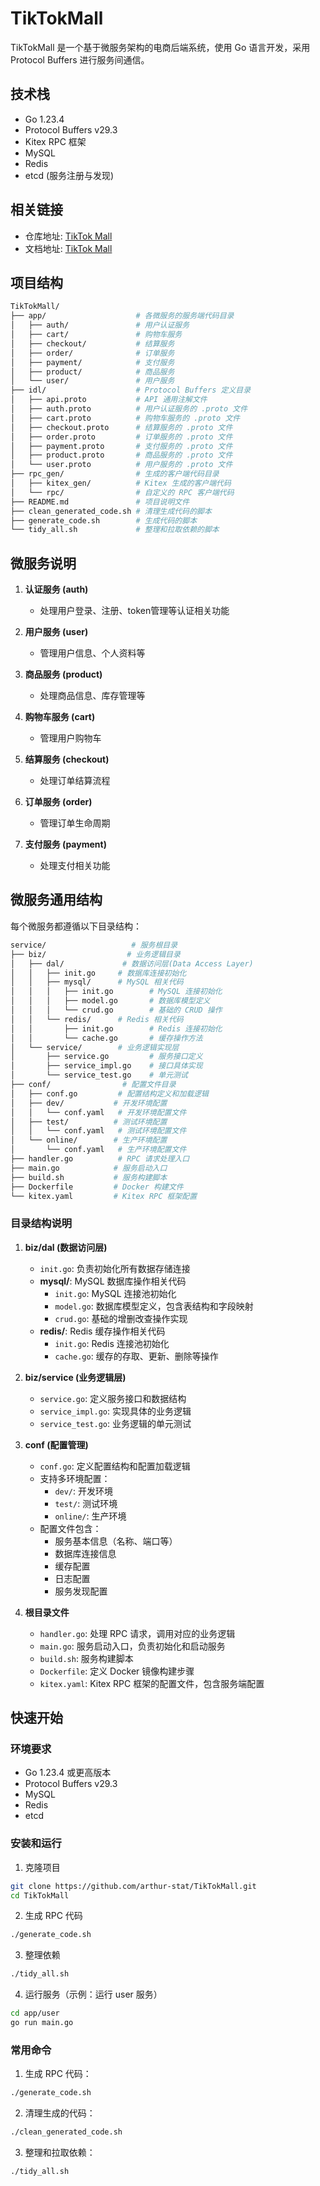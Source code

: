 # TikTokMall

TikTokMall 是一个基于微服务架构的电商后端系统，使用 Go 语言开发，采用 Protocol Buffers 进行服务间通信。

## 技术栈

- Go 1.23.4
- Protocol Buffers v29.3
- Kitex RPC 框架
- MySQL
- Redis
- etcd (服务注册与发现)

## 相关链接

- 仓库地址: [TikTok Mall](https://github.com/arthur-stat/TikTokMall)
- 文档地址: [TikTok Mall](https://uestc.feishu.cn/docx/T6HfdUzLqorZqaxpUfschLf2nKj)

## 项目结构

```bash
TikTokMall/
├── app/                    # 各微服务的服务端代码目录
│   ├── auth/               # 用户认证服务
│   ├── cart/               # 购物车服务
│   ├── checkout/           # 结算服务
│   ├── order/              # 订单服务
│   ├── payment/            # 支付服务
│   ├── product/            # 商品服务
│   └── user/               # 用户服务
├── idl/                    # Protocol Buffers 定义目录
│   ├── api.proto           # API 通用注解文件
│   ├── auth.proto          # 用户认证服务的 .proto 文件
│   ├── cart.proto          # 购物车服务的 .proto 文件
│   ├── checkout.proto      # 结算服务的 .proto 文件
│   ├── order.proto         # 订单服务的 .proto 文件
│   ├── payment.proto       # 支付服务的 .proto 文件
│   ├── product.proto       # 商品服务的 .proto 文件
│   └── user.proto          # 用户服务的 .proto 文件
├── rpc_gen/                # 生成的客户端代码目录
│   ├── kitex_gen/          # Kitex 生成的客户端代码
│   └── rpc/                # 自定义的 RPC 客户端代码
├── README.md               # 项目说明文件
├── clean_generated_code.sh # 清理生成代码的脚本
├── generate_code.sh        # 生成代码的脚本
└── tidy_all.sh             # 整理和拉取依赖的脚本
```

## 微服务说明

1. **认证服务 (auth)**
   - 处理用户登录、注册、token管理等认证相关功能

2. **用户服务 (user)**
   - 管理用户信息、个人资料等

3. **商品服务 (product)**
   - 处理商品信息、库存管理等

4. **购物车服务 (cart)**
   - 管理用户购物车

5. **结算服务 (checkout)**
   - 处理订单结算流程

6. **订单服务 (order)**
   - 管理订单生命周期

7. **支付服务 (payment)**
   - 处理支付相关功能

## 微服务通用结构

每个微服务都遵循以下目录结构：

```bash
service/                   # 服务根目录
├── biz/                  # 业务逻辑目录
│   ├── dal/             # 数据访问层(Data Access Layer)
│   │   ├── init.go     # 数据库连接初始化
│   │   ├── mysql/      # MySQL 相关代码
│   │   │   ├── init.go        # MySQL 连接初始化
│   │   │   ├── model.go       # 数据库模型定义
│   │   │   └── crud.go        # 基础的 CRUD 操作
│   │   └── redis/      # Redis 相关代码
│   │       ├── init.go        # Redis 连接初始化
│   │       └── cache.go       # 缓存操作方法
│   └── service/        # 业务逻辑实现层
│       ├── service.go         # 服务接口定义
│       ├── service_impl.go    # 接口具体实现
│       └── service_test.go    # 单元测试
├── conf/                # 配置文件目录
│   ├── conf.go         # 配置结构定义和加载逻辑
│   ├── dev/           # 开发环境配置
│   │   └── conf.yaml   # 开发环境配置文件
│   ├── test/          # 测试环境配置
│   │   └── conf.yaml   # 测试环境配置文件
│   └── online/        # 生产环境配置
│       └── conf.yaml   # 生产环境配置文件
├── handler.go          # RPC 请求处理入口
├── main.go            # 服务启动入口
├── build.sh           # 服务构建脚本
├── Dockerfile         # Docker 构建文件
└── kitex.yaml         # Kitex RPC 框架配置
```

### 目录结构说明

1. **biz/dal (数据访问层)**
   - `init.go`: 负责初始化所有数据存储连接
   - **mysql/**: MySQL 数据库操作相关代码
     - `init.go`: MySQL 连接池初始化
     - `model.go`: 数据库模型定义，包含表结构和字段映射
     - `crud.go`: 基础的增删改查操作实现
   - **redis/**: Redis 缓存操作相关代码
     - `init.go`: Redis 连接池初始化
     - `cache.go`: 缓存的存取、更新、删除等操作

2. **biz/service (业务逻辑层)**
   - `service.go`: 定义服务接口和数据结构
   - `service_impl.go`: 实现具体的业务逻辑
   - `service_test.go`: 业务逻辑的单元测试

3. **conf (配置管理)**
   - `conf.go`: 定义配置结构和配置加载逻辑
   - 支持多环境配置：
     - `dev/`: 开发环境
     - `test/`: 测试环境
     - `online/`: 生产环境
   - 配置文件包含：
     - 服务基本信息（名称、端口等）
     - 数据库连接信息
     - 缓存配置
     - 日志配置
     - 服务发现配置

4. **根目录文件**
   - `handler.go`: 处理 RPC 请求，调用对应的业务逻辑
   - `main.go`: 服务启动入口，负责初始化和启动服务
   - `build.sh`: 服务构建脚本
   - `Dockerfile`: 定义 Docker 镜像构建步骤
   - `kitex.yaml`: Kitex RPC 框架的配置文件，包含服务端配置


## 快速开始

### 环境要求

- Go 1.23.4 或更高版本
- Protocol Buffers v29.3
- MySQL
- Redis
- etcd

### 安装和运行

1. 克隆项目
```bash
git clone https://github.com/arthur-stat/TikTokMall.git
cd TikTokMall
```

2. 生成 RPC 代码
```bash
./generate_code.sh
```

3. 整理依赖
```bash
./tidy_all.sh
```

4. 运行服务（示例：运行 user 服务）
```bash
cd app/user
go run main.go
```

### 常用命令

1. 生成 RPC 代码：
```bash
./generate_code.sh
```

2. 清理生成的代码：
```bash
./clean_generated_code.sh
```

3. 整理和拉取依赖：
```bash
./tidy_all.sh
```
